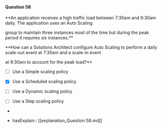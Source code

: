 #### Question  58


**An application receives a high traffic load between 7:30am and 9:30am daily. The application uses an Auto Scaling

group to maintain three instances most of the time but during the peak period it requires six instances.**


**How can a Solutions Architect configure Auto Scaling to perform a daily scale-out event at 7:30am and a scale-in event

at 9:30am to account for the peak load?**


- [ ] Use a Simple scaling policy


- [x] Use a Scheduled scaling policy


- [ ] Use a Dynamic scaling policy


- [ ] Use a Step scaling policy


*

- hasExplain:: [[explanation_Question  58.md]]